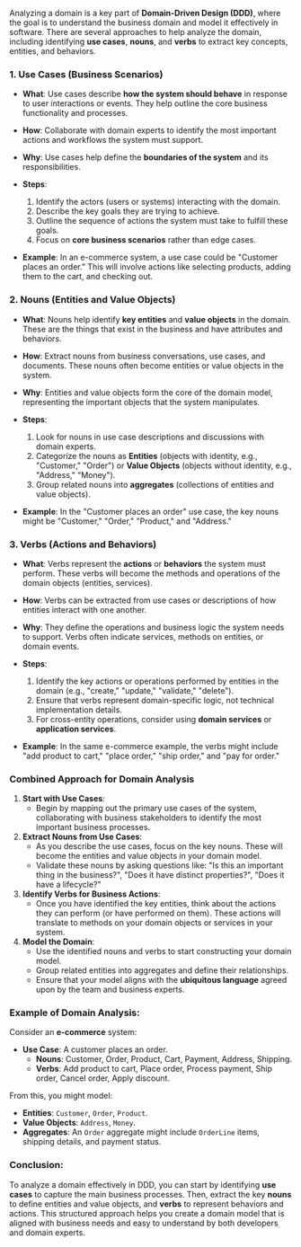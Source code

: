 Analyzing a domain is a key part of **Domain-Driven Design (DDD)**, where the goal is to understand the business domain and model it effectively in software. There are several approaches to help analyze the domain, including identifying **use cases**, **nouns**, and **verbs** to extract key concepts, entities, and behaviors.

### 1. **Use Cases** (Business Scenarios)

- **What**: Use cases describe **how the system should behave** in response to user interactions or events. They help outline the core business functionality and processes.

- **How**: Collaborate with domain experts to identify the most important actions and workflows the system must support.

- **Why**: Use cases help define the **boundaries of the system** and its responsibilities.

- **Steps**:

    1. Identify the actors (users or systems) interacting with the domain.
    2. Describe the key goals they are trying to achieve.
    3. Outline the sequence of actions the system must take to fulfill these goals.
    4. Focus on **core business scenarios** rather than edge cases.
- **Example**: In an e-commerce system, a use case could be "Customer places an order." This will involve actions like selecting products, adding them to the cart, and checking out.

### 2. **Nouns** (Entities and Value Objects)

- **What**: Nouns help identify **key entities** and **value objects** in the domain. These are the things that exist in the business and have attributes and behaviors.

- **How**: Extract nouns from business conversations, use cases, and documents. These nouns often become entities or value objects in the system.

- **Why**: Entities and value objects form the core of the domain model, representing the important objects that the system manipulates.

- **Steps**:
    1. Look for nouns in use case descriptions and discussions with domain experts.
    2. Categorize the nouns as **Entities** (objects with identity, e.g., "Customer," "Order") or **Value Objects** (objects without identity, e.g., "Address," "Money").
    3. Group related nouns into **aggregates** (collections of entities and value objects).
- **Example**: In the "Customer places an order" use case, the key nouns might be "Customer," "Order," "Product," and "Address."

### 3. **Verbs** (Actions and Behaviors)

- **What**: Verbs represent the **actions** or **behaviors** the system must perform. These verbs will become the methods and operations of the domain objects (entities, services).

- **How**: Verbs can be extracted from use cases or descriptions of how entities interact with one another.

- **Why**: They define the operations and business logic the system needs to support. Verbs often indicate services, methods on entities, or domain events.

- **Steps**:
    1. Identify the key actions or operations performed by entities in the domain (e.g., "create," "update," "validate," "delete").
    2. Ensure that verbs represent domain-specific logic, not technical implementation details.
    3. For cross-entity operations, consider using **domain services** or **application services**.
- **Example**: In the same e-commerce example, the verbs might include "add product to cart," "place order," "ship order," and "pay for order."

### Combined Approach for Domain Analysis

1. **Start with Use Cases**:
    - Begin by mapping out the primary use cases of the system, collaborating with business stakeholders to identify the most important business processes.
2. **Extract Nouns from Use Cases**:
    - As you describe the use cases, focus on the key nouns. These will become the entities and value objects in your domain model.
    - Validate these nouns by asking questions like: "Is this an important thing in the business?", "Does it have distinct properties?", "Does it have a lifecycle?"
3. **Identify Verbs for Business Actions**:
    - Once you have identified the key entities, think about the actions they can perform (or have performed on them). These actions will translate to methods on your domain objects or services in your system.
4. **Model the Domain**:
    - Use the identified nouns and verbs to start constructing your domain model.
    - Group related entities into aggregates and define their relationships.
    - Ensure that your model aligns with the **ubiquitous language** agreed upon by the team and business experts.

### Example of Domain Analysis:

Consider an **e-commerce** system:

- **Use Case**: A customer places an order.
    - **Nouns**: Customer, Order, Product, Cart, Payment, Address, Shipping.
    - **Verbs**: Add product to cart, Place order, Process payment, Ship order, Cancel order, Apply discount.

From this, you might model:

- **Entities**: `Customer`, `Order`, `Product`.
- **Value Objects**: `Address`, `Money`.
- **Aggregates**: An `Order` aggregate might include `OrderLine` items, shipping details, and payment status.

### Conclusion:

To analyze a domain effectively in DDD, you can start by identifying **use cases** to capture the main business processes. Then, extract the key **nouns** to define entities and value objects, and **verbs** to represent behaviors and actions. This structured approach helps you create a domain model that is aligned with business needs and easy to understand by both developers and domain experts.